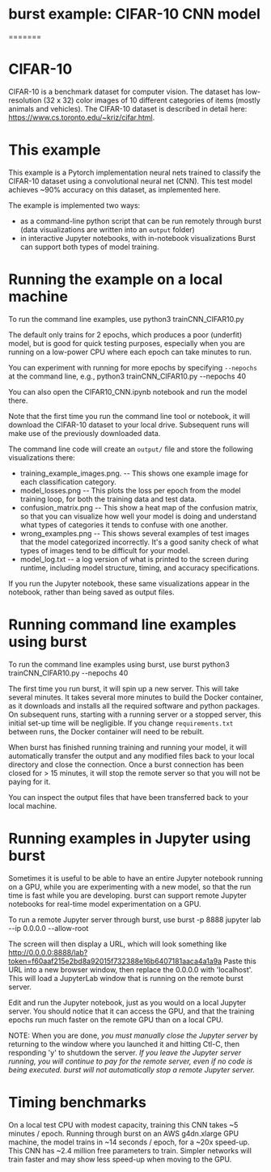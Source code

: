 # burst example: CIFAR-10 CNN model
=======

# CIFAR-10

CIFAR-10 is a benchmark dataset for computer vision.  The dataset has low-resolution (32 x 32) color images of 10 different categories of items (mostly animals and vehicles).  The CIFAR-10 dataset is described in detail here: https://www.cs.toronto.edu/~kriz/cifar.html.

# This example

This example is a Pytorch implementation neural nets trained to classify the CIFAR-10 dataset using a convolutional neural net (CNN).
This test model achieves ~90% accuracy on this dataset, as implemented here. 

The example is implemented two ways: 
* as a command-line python script that can be run remotely through burst (data visualizations are written into an `output` folder)
* in interactive Jupyter notebooks, with in-notebook visualizations
Burst can support both types of model training.

# Running the example on a local machine

To run the command line examples, use 
    python3 trainCNN_CIFAR10.py 
    
The default only trains for 2 epochs, which produces a poor (underfit) model, but is good for quick testing purposes, especially when you are running on a low-power CPU where each epoch can take minutes to run.  

You can experiment with running for more epochs by specifying `--nepochs` at the command line, e.g., 
    python3 trainCNN_CIFAR10.py --nepochs 40
    
You can also open the CIFAR10_CNN.ipynb notebook and run the model there.

Note that the first time you run the command line tool or notebook, it will download the CIFAR-10 dataset to your local drive.  Subsequent runs will make use of the previously downloaded data.

The command line code will create an `output/` file and store the following visualizations there:
* training_example_images.png. -- This shows one example image for each classification category.
* model_losses.png -- This plots the loss per epoch from the model training loop, for both the training data and test data.
* confusion_matrix.png -- This show a heat map of the confusion matrix, so that you can visualize how well your model is doing and understand what types of categories it tends to confuse with one another.
* wrong_examples.png -- This shows several examples of test images that the model categorized incorrectly.  It's a good sanity check of what types of images tend to be difficult for your model.
* model_log.txt -- a log version of what is printed to the screen during runtime, including model structure, timing, and accuracy specifications.

If you run the Jupyter notebook, these same visualizations appear in the notebook, rather than being saved as output files.

# Running command line examples using burst

To run the command line examples using burst, use
    burst python3 trainCNN_CIFAR10.py --nepochs 40

The first time you run burst, it will spin up a new server.  This will take several minutes.  It takes several more minutes to build the Docker container, as it downloads and installs all the required software and python packages.  On subsequent runs, starting with a running server or a stopped server, this initial set-up time will be negligible.  If you change `requirements.txt` between runs, the Docker container will need to be rebuilt.

When burst has finished running training and running your model, it will automatically transfer the output and any modified files back to your local directory and close the connection.  Once a burst connection has been closed for > 15 minutes, it will stop the remote server so that you will not be paying for it.

You can inspect the output files that have been transferred back to your local machine.

# Running examples in Jupyter using burst

Sometimes it is useful to be able to have an entire Jupyter notebook running on a GPU, while you are experimenting with a new model, so that the run time is fast while you are developing.  burst can support remote Jupyter notebooks for real-time model experimentation on a GPU.  

To run a remote Jupyter server through burst, use
    burst -p 8888 jupyter lab --ip 0.0.0.0 --allow-root
    
The screen will then display a URL, which will look something like
    http://0.0.0.0:8888/lab?token=f60aaf215e2bd8a92015f732388e16b6407181aaca4a1a9a
Paste this URL into a new browser window, then replace the 0.0.0.0 with 'localhost'.  This will load a JupyterLab window that is running on the remote burst server.

Edit and run the Jupyter notebook, just as you would on a local Jupyter server.  You should notice that it can access the GPU, and that the training epochs run much faster on the remote GPU than on a local CPU.

NOTE: When you are done, *you must manually close the Jupyter server* by returning to the window where you launched it and hitting Ctl-C, then responding 'y' to shutdown the server.  *If you leave the Jupyter server running, you will continue to pay for the remote server, even if no code is being executed.  burst will not automatically stop a remote Jupyter server.*

# Timing benchmarks

On a local test CPU with modest capacity, training this CNN takes ~5 minutes / epoch.  Running through burst on an AWS g4dn.xlarge GPU machine, the model trains in ~14 seconds / epoch, for a ~20x speed-up.  This CNN has ~2.4 million free parameters to train.  Simpler networks will train faster and may show less speed-up when moving to the GPU.
